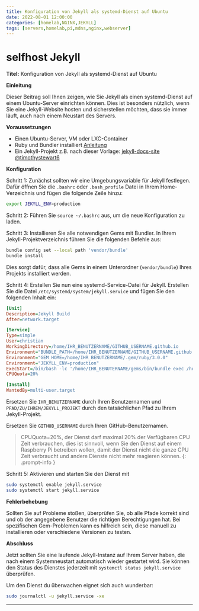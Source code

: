 ```yaml
---
title: Konfiguration von Jekyll als systemd-Dienst auf Ubuntu
date: 2022-08-01 12:00:00
categories: [homelab,NGINX,JEKYLL]
tags: [servers,homelab,pi,mdns,nginx,webserver]
---
```

# **selfhost** Jekyll

**Titel:** Konfiguration von Jekyll als systemd-Dienst auf Ubuntu 

**Einleitung**

Dieser Beitrag soll Ihnen zeigen, wie Sie Jekyll als einen systemd-Dienst auf einem Ubuntu-Server einrichten können. Dies ist besonders nützlich, wenn Sie eine Jekyll-Website hosten und sicherstellen möchten, dass sie immer läuft, auch nach einem Neustart des Servers.

**Voraussetzungen**

- Einen Ubuntu-Server, VM oder LXC-Container
- Ruby und Bundler installiert [Anleitung](https://jekyllrb.com/tutorials/using-jekyll-with-bundler/)
- Ein Jekyll-Projekt z.B. nach dieser Vorlage: [jekyll-docs-site @timothystewart6](https://technotim.live/posts/jekyll-docs-site/)

**Konfiguration**

Schritt 1: Zunächst sollten wir eine Umgebungsvariable für Jekyll festlegen. Dafür öffnen Sie die `.bashrc` oder `.bash_profile` Datei in Ihrem Home-Verzeichnis und fügen die folgende Zeile hinzu:

```bash
export JEKYLL_ENV=production
```

Schritt 2: Führen Sie `source ~/.bashrc` aus, um die neue Konfiguration zu laden.

Schritt 3: Installieren Sie alle notwendigen Gems mit Bundler. In Ihrem Jekyll-Projektverzeichnis führen Sie die folgenden Befehle aus:

```bash
bundle config set --local path 'vendor/bundle'
bundle install
```

Dies sorgt dafür, dass alle Gems in einem Unterordner (`vendor/bundle`) Ihres Projekts installiert werden.

Schritt 4: Erstellen Sie nun eine systemd-Service-Datei für Jekyll. Erstellen Sie die Datei `/etc/systemd/system/jekyll.service` und fügen Sie den folgenden Inhalt ein:

```ini
[Unit]
Description=Jekyll Build
After=network.target

[Service]
Type=simple
User=christian
WorkingDirectory=/home/IHR_BENUTZERNAME/GITHUB_USERNAME.github.io
Environment="BUNDLE_PATH=/home/IHR_BENUTZERNAME/GITHUB_USERNAME.github.io/vendor/bundle"
Environment="GEM_HOME=/home/IHR_BENUTZERNAME/.gem/ruby/3.0.0"
Environment="JEKYLL_ENV=production"
ExecStart=/bin/bash -lc '/home/IHR_BENUTERNAME/gems/bin/bundle exec /home/christian/gems/bin/jekyll build -w'
CPUQuota=20%

[Install]
WantedBy=multi-user.target
```

Ersetzen Sie `IHR_BENUTZERNAME` durch Ihren Benutzernamen und `PFAD/ZU/IHREM/JEKYLL_PROJEKT` durch den tatsächlichen Pfad zu Ihrem Jekyll-Projekt.

Ersetzen Sie `GITHUB_USERNAME` durch Ihren GitHub-Benutzernamen.

> CPUQuota=20%, der Dienst darf maximal 20% der Verfügbaren CPU Zeit verbrauchen, dies ist sinnvoll, wenn Sie den Dienst auf einem Raspberry Pi betreiben wollen, damit der Dienst nicht die ganze CPU Zeit verbraucht und andere Dienste nicht mehr reagieren können.
{: .prompt-info }

Schritt 5: Aktivieren und starten Sie den Dienst mit 
```bash
sudo systemctl enable jekyll.service
sudo systemctl start jekyll.service
```


**Fehlerbehebung**

Sollten Sie auf Probleme stoßen, überprüfen Sie, ob alle Pfade korrekt sind und ob der angegebene Benutzer die richtigen Berechtigungen hat. Bei spezifischen Gem-Problemen kann es hilfreich sein, diese manuell zu installieren oder verschiedene Versionen zu testen.

**Abschluss**

Jetzt sollten Sie eine laufende Jekyll-Instanz auf Ihrem Server haben, die nach einem Systemneustart automatisch wieder gestartet wird. Sie können den Status des Dienstes jederzeit mit `systemctl status jekyll.service` überprüfen. 

Um den Dienst du überwachen eignet sich auch wunderbar:
```bash
sudo journalctl -u jekyll.service -xe
```

---
